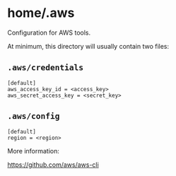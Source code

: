 # home/.aws

Configuration for AWS tools.

At minimum, this directory will usually contain two files:

## `.aws/credentials`

```
[default]
aws_access_key_id = <access_key>
aws_secret_access_key = <secret_key>
```

## `.aws/config`

```
[default]
region = <region>
```

More information:

https://github.com/aws/aws-cli
